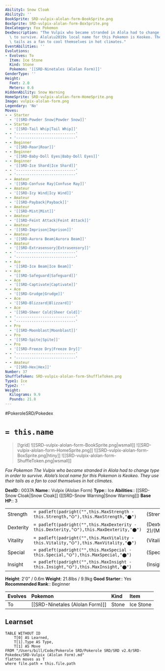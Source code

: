 ```yaml
---
Ability1: Snow Cloak
Ability2: ''
BookSprite: SRD-vulpix-alolan-form-BookSprite.png
BoxSprite: SRD-vulpix-alolan-form-BoxSprite.png
DexCategory: Fox Pokemon
DexDescription: "The Vulpix who became stranded in Alola had to change type in order\
  \ to survive. Alola\u2019s local name for this Pokemon is Keokeo. They use their\
  \ tails as a fan to cool themselves in hot climates."
EventAbilities: ''
Evolutions:
- Evolves: To
  Item: Ice Stone
  Kind: Stone
  Pokemon: '[[SRD-Ninetales (Alolan Form)]]'
GenderType: ''
Height:
  Feet: 2.0
  Meters: 0.6
HiddenAbility: Snow Warning
HomeSprite: SRD-vulpix-alolan-form-HomeSprite.png
Image: vulpix-alolan-form.png
Legendary: 'No'
Moves:
- - Starter
  - '[[SRD-Powder Snow|Powder Snow]]'
- - Starter
  - '[[SRD-Tail Whip|Tail Whip]]'
- - '---------------------------'
  - '---------------------------'
- - Beginner
  - '[[SRD-Roar|Roar]]'
- - Beginner
  - '[[SRD-Baby-Doll Eyes|Baby-Doll Eyes]]'
- - Beginner
  - '[[SRD-Ice Shard|Ice Shard]]'
- - '---------------------------'
  - '---------------------------'
- - Amateur
  - '[[SRD-Confuse Ray|Confuse Ray]]'
- - Amateur
  - '[[SRD-Icy Wind|Icy Wind]]'
- - Amateur
  - '[[SRD-Payback|Payback]]'
- - Amateur
  - '[[SRD-Mist|Mist]]'
- - Amateur
  - '[[SRD-Feint Attack|Feint Attack]]'
- - Amateur
  - '[[SRD-Imprison|Imprison]]'
- - Amateur
  - '[[SRD-Aurora Beam|Aurora Beam]]'
- - Amateur
  - '[[SRD-Extrasensory|Extrasensory]]'
- - '---------------------------'
  - '---------------------------'
- - Ace
  - '[[SRD-Ice Beam|Ice Beam]]'
- - Ace
  - '[[SRD-Safeguard|Safeguard]]'
- - Ace
  - '[[SRD-Captivate|Captivate]]'
- - Ace
  - '[[SRD-Grudge|Grudge]]'
- - Ace
  - '[[SRD-Blizzard|Blizzard]]'
- - Ace
  - '[[SRD-Sheer Cold|Sheer Cold]]'
- - '---------------------------'
  - '---------------------------'
- - Pro
  - '[[SRD-Moonblast|Moonblast]]'
- - Pro
  - '[[SRD-Spite|Spite]]'
- - Pro
  - '[[SRD-Freeze Dry|Freeze Dry]]'
- - '---------------------------'
  - '---------------------------'
- - Amateur
  - '[[SRD-Hex|Hex]]'
Number: 37
ShuffleToken: SRD-vulpix-alolan-form-ShuffleToken.png
Type1: Ice
Type2: ''
Weight:
  Kilograms: 9.9
  Pounds: 21.8
---
```


#PokeroleSRD/Pokedex

# `= this.name`

> [!grid]
> ![[SRD-vulpix-alolan-form-BookSprite.png|wsmall]]
> ![[SRD-vulpix-alolan-form-HomeSprite.png]]
> ![[SRD-vulpix-alolan-form-BoxSprite.png|htiny]]
> ![[SRD-vulpix-alolan-form-ShuffleToken.png|wsmall]]


*Fox Pokemon*
*The Vulpix who became stranded in Alola had to change type in order to survive. Alola’s local name for this Pokemon is Keokeo. They use their tails as a fan to cool themselves in hot climates.*

**DexID**:: 0037A
**Name**:: Vulpix (Alolan Form)
**Type**:: Ice
**Abilities**:: [[SRD-Snow Cloak|Snow Cloak]] ([[SRD-Snow Warning|Snow Warning]])
**Base HP**:: 3

|           |                                                                                        |                                          |
| --------- | -------------------------------------------------------------------------------------- | ---------------------------------------- |
| Strength  | `= padleft(padright("",this.MaxStrength - this.Strength,"⭘"),this.MaxStrength,"⬤")`    | (Strength::1)/(MaxStrength::3)   |
| Dexterity | `= padleft(padright("",this.MaxDexterity - this.Dexterity,"⭘"),this.MaxDexterity,"⬤")` | (Dexterity:: 2)/(MaxDexterity::4) |
| Vitality  | `= padleft(padright("",this.MaxVitality - this.Vitality,"⭘"),this.MaxVitality,"⬤")`    | (Vitality::1)/(MaxVitality::3)   |
| Special   | `= padleft(padright("",this.MaxSpecial - this.Special,"⭘"),this.MaxSpecial,"⬤")`       | (Special::2)/(MaxSpecial::4)     |
| Insight   | `= padleft(padright("",this.MaxInsight - this.Insight,"⭘"),this.MaxInsight,"⬤")`       | (Insight::2)/(MaxInsight::4)     |

**Height**: 2'0" / 0.6m
**Weight**: 21.8lbs / 9.9kg
**Good Starter**:: Yes
**Recommended Rank**:: Beginner

| Evolves   | Pokemon                         | Kind   | Item      |
|:----------|:--------------------------------|:-------|:----------|
| To        | [[SRD-Ninetales (Alolan Form)]] | Stone  | Ice Stone |

## Learnset

```dataview
TABLE WITHOUT ID
    T[0] AS Learned,
    T[1].Type AS Type,
    T[1] AS Move
FROM "/Users/bill/Code/Pokerole SRD/Pokerole SRD/SRD v2.0/SRD-Pokedex/SRD-Vulpix (Alolan Form).md"
flatten moves as T
where file.path = this.file.path
```
